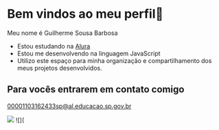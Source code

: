 # Bem vindos ao meu perfil💜
 Meu nome é Guilherme Sousa Barbosa

 - Estou estudando na [Alura](https://alura.com.br)
- Estou me desenvolvendo na linguagem JavaScript
- Utilizo este espaço para minha organização e compartilhamento dos meus projetos desenvolvidos.

## Para vocês entrarem em contato comigo

00001103162433sp@al.educacao.sp.gov.br

![](https://media.tenor.com/-Ldvb953RvkAAAAi/bunny.gif)
![](
